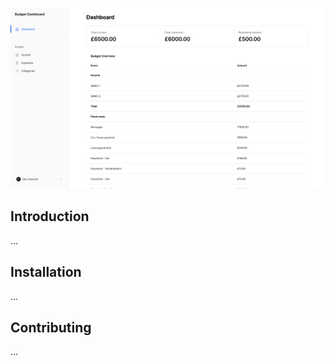 <p align="center">
    <img src="./.github/header.png" width="1280" alt="Budget Dashboard">
</p>

## Introduction

...

## Installation

...

## Contributing

...
